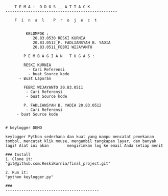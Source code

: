 	   
       	T E M A :  D D O S __ A T T A C K
	-------------------------------------------------
             	
		F  i  n  a  l    P  r  o  j  e  c  t 
		

             KELOMPOK :
            	20.83.0530_RESKI KURNIA 
            	20.83.0512_P. FADLIANSYAH B. YADIA
            	20.83.0511_FEBRI WIJAYANTO

            P E M B A G I A N   T U G A S :

            RESKI KURNIA 
          	  - Cari Referensi 
          	  - buat Source kode
		  - Buat Laporan

            FEBRI WIJAYANTO 20.83.0511
          	 - Cari Referensi 
          	 - buat Source kode

            P. FADLIANSYAH B. YADIA 20.83.0512
          	 - Cari Referensi 
		 - buat Source kode
		
		
	# keylogger DEMO
	
	keylogger Python sederhana dan kuat yang mampu mencatat penekanan tombol, mencatat klik mouse, mengambil tangkapan layar, dan banyak lagi! Alat ini akan 		mengirimkan log ke email Anda setiap menit

	### Install
	1. Clone it:
	"git@github.com:ReskiKurnia/final_project.git"

	2. Run it:
	"python keylogger.py"
	
	###
	-----------------------------------------

